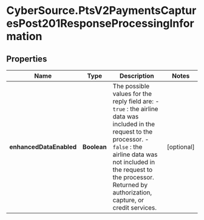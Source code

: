 # CyberSource.PtsV2PaymentsCapturesPost201ResponseProcessingInformation

## Properties
Name | Type | Description | Notes
------------ | ------------- | ------------- | -------------
**enhancedDataEnabled** | **Boolean** | The possible values for the reply field are: - `true` : the airline data was included in the request to the processor. - `false` : the airline data was not included in the request to the processor.  Returned by authorization, capture, or credit services.  | [optional] 


